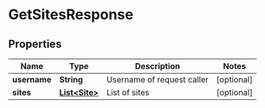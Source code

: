 

# GetSitesResponse


## Properties

| Name | Type | Description | Notes |
|------------ | ------------- | ------------- | -------------|
|**username** | **String** | Username of request caller |  [optional] |
|**sites** | [**List&lt;Site&gt;**](Site.md) | List of sites |  [optional] |



